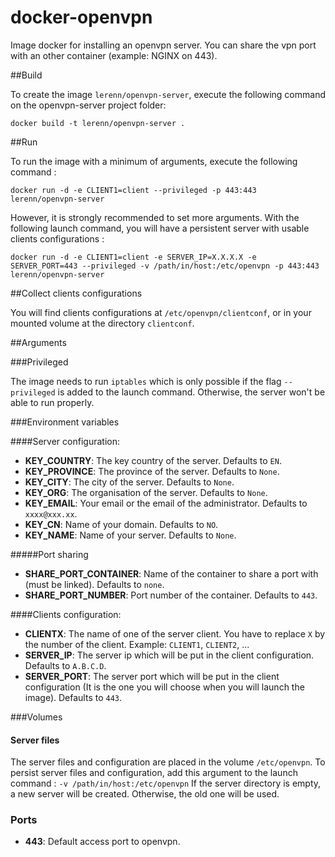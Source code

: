 # docker-openvpn

Image docker for installing an openvpn server.
You can share the vpn port with an other container (example: NGINX on 443).

##Build

To create the image `lerenn/openvpn-server`, execute the following command on the openvpn-server project folder:

    docker build -t lerenn/openvpn-server .

##Run

To run the image with a minimum of arguments, execute the following command :

    docker run -d -e CLIENT1=client --privileged -p 443:443 lerenn/openvpn-server

However, it is strongly recommended to set more arguments. With the following launch command, you will have a persistent server with usable clients configurations :

    docker run -d -e CLIENT1=client -e SERVER_IP=X.X.X.X -e SERVER_PORT=443 --privileged -v /path/in/host:/etc/openvpn -p 443:443 lerenn/openvpn-server

##Collect clients configurations

You will find clients configurations at `/etc/openvpn/clientconf`, or in your mounted volume at the directory `clientconf`.

##Arguments

###Privileged

The image needs to run `iptables` which is only possible if the flag `--privileged` is added to the launch command.
Otherwise, the server won't be able to run properly.

###Environment variables

####Server configuration:

 - **KEY_COUNTRY**: The key country of the server. Defaults to `EN`.
 - **KEY_PROVINCE**: The province of the server. Defaults to `None`.
 - **KEY_CITY**: The city of the server. Defaults to `None`.
 - **KEY_ORG**: The organisation of the server. Defaults to `None`.
 - **KEY_EMAIL**: Your email or the email of the administrator. Defaults to `xxxx@xxx.xx`.
 - **KEY_CN**: Name of your domain. Defaults to `NO`.
 - **KEY_NAME**: Name of your server. Defaults to `None`.

#####Port sharing

 - **SHARE_PORT_CONTAINER**: Name of the container to share a port with (must be linked). Defaults to `none`.
 - **SHARE_PORT_NUMBER**: Port number of the container. Defaults to `443`.

####Clients configuration:

 - **CLIENTX**: The name of one of the server client. You have to replace `X` by the number of the client. Example: `CLIENT1`, `CLIENT2`, ...
 - **SERVER_IP**: The server ip which will be put in the client configuration. Defaults to `A.B.C.D`.
 - **SERVER_PORT**: The server port which will be put in the client configuration (It is the one you will choose when you will launch the image). Defaults to `443`.

###Volumes

#### Server files

The server files and configuration are placed in the volume `/etc/openvpn`. To persist server files and configuration, add this argument to the launch command : `-v /path/in/host:/etc/openvpn`
If the server directory is empty, a new server will be created. Otherwise, the old one will be used.

### Ports

* **443**: Default access port to openvpn.
